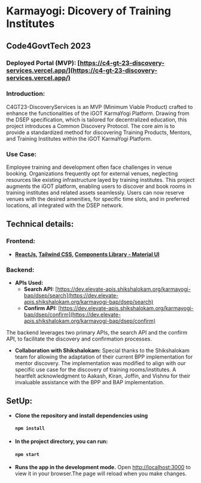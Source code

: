 # Karmayogi: Dicovery of Training Institutes

## Code4GovtTech 2023

### Deployed Portal (MVP): [https://c4-gt-23-discovery-services.vercel.app/](https://c4-gt-23-discovery-services.vercel.app/)

### Introduction:

C4GT23-DiscoveryServices is an MVP (Minimum Viable Product) crafted to enhance the functionalities of the iGOT KarmaYogi Platform. Drawing from the DSEP specification, which is tailored for decentralized education, this project introduces a Common Discovery Protocol. The core aim is to provide a standardized method for discovering Training Products, Mentors, and Training Institutes within the iGOT KarmaYogi Platform.

### Use Case:

Employee training and development often face challenges in venue booking. Organizations frequently opt for external venues, neglecting resources like existing infrastructure layed by training institutes. This project augments the iGOT platform, enabling users to discover and book rooms in training institutes and related assets seamlessly. Users can now reserve venues with the desired amenities, for specific time slots, and in preferred locations, all integrated with the DSEP network.

## Technical details:

### Frontend:

- **[ReactJs](https://react.dev/), [Tailwind CSS](https://tailwindcss.com/), [Components Library - Material UI](https://mui.com/material-ui/)**

### Backend:

- **APIs Used:**
  - **Search API:** [https://dev.elevate-apis.shikshalokam.org/karmayogi-bap/dsep/search](https://dev.elevate-apis.shikshalokam.org/karmayogi-bap/dsep/search)
  - **Confirm API:** [https://dev.elevate-apis.shikshalokam.org/karmayogi-bap/dsep/confirm](https://dev.elevate-apis.shikshalokam.org/karmayogi-bap/dsep/confirm)

The backend leverages two primary APIs, the search API and the confirm API, to facilitate the discovery and confirmation processes.

- **Collaboration with Shikshalokam:** Special thanks to the Shikshalokam team for allowing the adaptation of their current BPP implementation for mentor discovery. The implementation was modified to align with our specific use case for the discovery of training rooms/institutes. A heartfelt acknowledgment to Aakash, Kiran, Joffin, and Vishnu for their invaluable assistance with the BPP and BAP implementation.

## SetUp:

- **Clone the repository and install dependencies using**

  #### `npm install`

- **In the project directory, you can run:**

  #### `npm start`

- **Runs the app in the development mode.**
  Open [http://localhost:3000](http://localhost:3000) to view it in your browser.The page will reload when you make changes.
